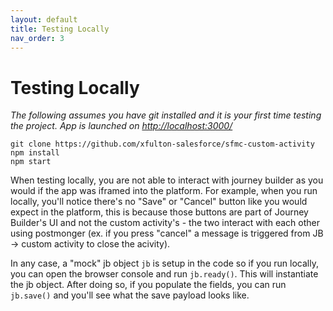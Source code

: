 ```yaml
---
layout: default
title: Testing Locally
nav_order: 3
---
```


# Testing Locally
*The following assumes you have git installed and it is your first time testing the project. App is launched on [http://localhost:3000/](http://localhost:3000/)*
```
git clone https://github.com/xfulton-salesforce/sfmc-custom-activity
npm install
npm start
```

When testing locally, you are not able to interact with journey builder as you would if the app was iframed into the platform. For example, when you run locally, you'll notice there's no "Save" or "Cancel" button like you would expect in the platform, this is because those buttons are part of Journey Builder's UI and not the custom activity's - the two interact with each other using postmonger (ex. if you press "cancel" a message is triggered from JB -> custom activity to close the acivity). 

In any case, a "mock" jb object ```jb``` is setup in the code so if you run locally, you can open the browser console and run ```jb.ready()```. This will instantiate the jb object. After doing so, if you populate the fields, you can run ```jb.save()``` and you'll see what the save payload looks like.

